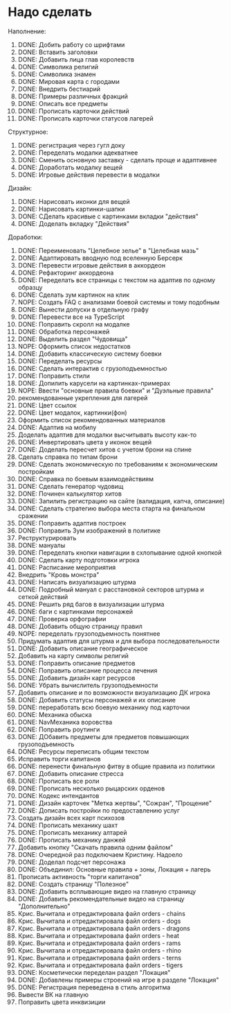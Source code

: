 # Надо сделать

Наполнение:

1. DONE: Добить работу со шрифтами
2. DONE: Вставить заголовки
3. DONE: Добавить лица глав королевств
4. DONE: Символика религий
5. DONE: Символика знамен
6. DONE: Мировая карта с городами
7. DONE: Внедрить бестиарий
8. DONE: Примеры различных фракций
9. DONE: Описать все предметы
10. DONE: Прописать карточки действий
11. DONE: Прописать карточки статусов лагерей

Структурное:

1. DONE: регистрация через гугл доку
2. DONE: Переделать модалки адекватнее
3. DONE: Сменить основную заставку - сделать проще и адаптивнее
4. DONE: Доработать модалку вещей
5. DONE: Игровые действия перевести в модалки

Дизайн:

1. DONE: Нарисовать иконки для вещей
2. DONE: Нарисовать картинки-шапки
3. DONE: СДелать красивые с картинками вкладки "действия"
4. DONE: Доделать вкладку "Действия"

Доработки:

1. DONE: Переименовать "Целебное зелье" в "Целебная мазь"
2. DONE: Адаптировать вводную под вселенную Берсерк
3. DONE: Перевести игровые действия в аккордеон
4. DONE: Рефакторинг аккордеона
5. DONE: Переделать все страницы с текстом на адаптив по одному образцу
6. DONE: Сделать зум картинок на клик
7. NOPE: Создать FAQ с анализами боевой системы и тому подобным
8. DONE: Вынести допуски в отдельную графу
9. DONE: Перевести все на TypeScript
10. DONE: Поправить скролл на модалке
11. DONE: Обработка персонажей
12. DONE: Выделить раздел "Чудовища"
13. NOPE: Оформить список недостатков
14. DONE: Добавить классическую систему боевки
15. DONE: Переделать ресурсы
16. DONE: Сделать интерактив с грузоподъемностью
17. DONE: Поправить стили
18. DONE: Допилить карусели на картинках-примерах
19. NOPE: Ввести "основные правила боевки" и "Дуэльные правила"
20. рекомендованные укрепления для лагерей
21. DONE: Цвет ссылок
22. DONE: Цвет модалок, картинки(фон)
23. Оформить список рекомендованных материалов
24. DONE: Адаптив на мобилу
25. Доделать адаптив для модалки высчитывать высоту как-то
26. DONE: Инвертировать цвета у иконок вещей
27. DONE: Доделать пересчет хитов с учетом брони на спине
28. Сделать справка по типам брони
29. DONE: Сделать экономическую по требованиям к экономическим постройкам
30. DONE: Справка по боевым взаимодействиям
31. DONE: Сделать генератор чудовищ
32. DONE: Починен калькулятор хитов
33. DONE: Запилить регистрацию на сайте (валидация, капча, описание)
34. DONE: Сделать стратегию выбора места старта на финальном сражении
35. DONE: Поправить адаптив построек
36. DONE: Поправить Зум изображений в политике
37. Реструктурировать
38. DONE: мануалы
39. DONE: Переделать кнопки навигации в схлопывание одной кнопкой
40. DONE: Сделать карту подготовки игрока
41. DONE: Расписание мероприятия
42. Внедрить "Кровь монстра"
43. DONE: Написать визуализацию штурма
44. DONE: Подробный мануал с расстановкой секторов штурма и сеткой действий
45. DONE: Решить ряд багов в визуализации штурма
46. DONE: баги с картинками персонажей
47. DONE: Проверка орфографии
48. DONE: Добавить общую страницу правил
49. NOPE: переделать грузоподъемность понятнее
50. Придумать адаптив для штурма и для выбора последовательности
51. DONE: Добавить описание географическое
52. Добавить на карту символы религий
53. DONE: Поправить описание предметов
54. DONE: Поправить описание процесса лечения
55. DONE: Добавить дизайн карт ресурсов
56. DONE: Убрать вычислитель грузоподъемности
57. Добавить описание и по возможности визуализацию ДК игрока
58. DONE: Добавить статусы персонажей и их описание
59. DONE: переработать всю боевую механику под карточки
60. DONE: Механика обыска
61. DONE: NavМеханика воровства
62. DONE: Поправить роутинги
63. DONE: ДОбавить предметы для предметов повышающих грузоподъемность
64. DONE: Ресурсы переписать общим текстом
65. Исправить торги капитанов
66. DONE: перенести финальную фитву в общие правила из политики
67. DONE: Добавить описание стресса
68. DONE: Прописать все роли
69. DONE: Прописать несколько рыцарских орденов
70. DONE: Кодекс интендантов
71. DONE: Дизайн карточек "Метка жертвы", "Сожран", "Прощение"
72. DONE: Дописать постройки по предоставлению услуг
73. Создать дизайн всех карт психозов
74. DONE: Прописать механику шахт
75. DONE: Прописать механику алтарей
76. DONE: Прописать механику данжей
77. Добавить кнопку "Скачать правила одним файлом"
78. DONE: Очередной раз подключаем Кристину. Надоело
79. DONE: Доделал подсчет персонажа
80. DONE: Объединил: Основные правила + зоны, Локация + лагерь
81. Прописать активность "торги капитанов"
82. DONE: Создать страницу "Полезное"
83. DONE: Добавить всплывающие видео на главную страницу
84. DONE: Добавить рекомендательные видео на страницу "Дополнительно"
85. Крис. Вычитала и отредактировала файл orders - chains
86. Крис. Вычитала и отредактировала файл orders - dogs
87. Крис. Вычитала и отредактировала файл orders - dragons
88. Крис. Вычитала и отредактировала файл orders - heat
89. Крис. Вычитала и отредактировала файл orders - rams
90. Крис. Вычитала и отредактировала файл orders - rhino
91. Крис. Вычитала и отредактировала файл orders - terns
92. Крис. Вычитала и отредактировала файл orders - tigers
93. DONE: Косметически переделан раздел "Локация"
94. DONE: Добавлены примеры строений на игре в разделе "Локация"
95. DONE: Регистрация переведена в стиль алгоритма
96. Вывести ВК на главную
97. Поправить цвета инквизиции
